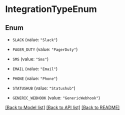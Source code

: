 # IntegrationTypeEnum

## Enum


* `SLACK` (value: `"Slack"`)

* `PAGER_DUTY` (value: `"PagerDuty"`)

* `SMS` (value: `"Sms"`)

* `EMAIL` (value: `"Email"`)

* `PHONE` (value: `"Phone"`)

* `STATUSHUB` (value: `"Statushub"`)

* `GENERIC_WEBHOOK` (value: `"GenericWebhook"`)


[[Back to Model list]](../README.md#documentation-for-models) [[Back to API list]](../README.md#documentation-for-api-endpoints) [[Back to README]](../README.md)


